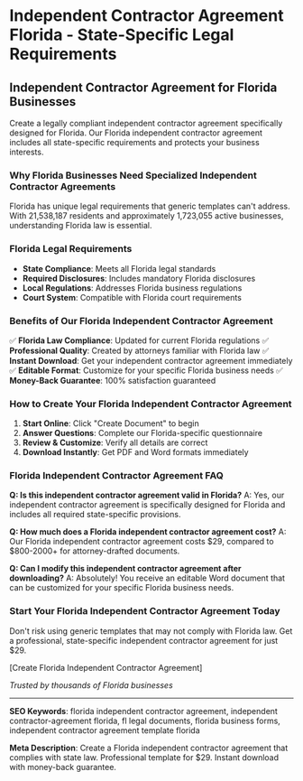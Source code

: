 # Independent Contractor Agreement Florida - State-Specific Legal Requirements

## Independent Contractor Agreement for Florida Businesses

Create a legally compliant independent contractor agreement specifically designed for Florida. Our Florida independent contractor agreement includes all state-specific requirements and protects your business interests.

### Why Florida Businesses Need Specialized Independent Contractor Agreements

Florida has unique legal requirements that generic templates can't address. With 21,538,187 residents and approximately 1,723,055 active businesses, understanding Florida law is essential.

### Florida Legal Requirements

- **State Compliance**: Meets all Florida legal standards
- **Required Disclosures**: Includes mandatory Florida disclosures
- **Local Regulations**: Addresses Florida business regulations
- **Court System**: Compatible with Florida court requirements

### Benefits of Our Florida Independent Contractor Agreement

✅ **Florida Law Compliance**: Updated for current Florida regulations
✅ **Professional Quality**: Created by attorneys familiar with Florida law
✅ **Instant Download**: Get your independent contractor agreement immediately
✅ **Editable Format**: Customize for your specific Florida business needs
✅ **Money-Back Guarantee**: 100% satisfaction guaranteed

### How to Create Your Florida Independent Contractor Agreement

1. **Start Online**: Click "Create Document" to begin
2. **Answer Questions**: Complete our Florida-specific questionnaire
3. **Review & Customize**: Verify all details are correct
4. **Download Instantly**: Get PDF and Word formats immediately

### Florida Independent Contractor Agreement FAQ

**Q: Is this independent contractor agreement valid in Florida?**
A: Yes, our independent contractor agreement is specifically designed for Florida and includes all required state-specific provisions.

**Q: How much does a Florida independent contractor agreement cost?**
A: Our Florida independent contractor agreement costs $29, compared to $800-2000+ for attorney-drafted documents.

**Q: Can I modify this independent contractor agreement after downloading?**
A: Absolutely! You receive an editable Word document that can be customized for your specific Florida business needs.

### Start Your Florida Independent Contractor Agreement Today

Don't risk using generic templates that may not comply with Florida law. Get a professional, state-specific independent contractor agreement for just $29.

[Create Florida Independent Contractor Agreement]

_Trusted by thousands of Florida businesses_

---

**SEO Keywords**: florida independent contractor agreement, independent contractor-agreement florida, fl legal documents, florida business forms, independent contractor agreement template florida

**Meta Description**: Create a Florida independent contractor agreement that complies with state law. Professional template for $29. Instant download with money-back guarantee.
